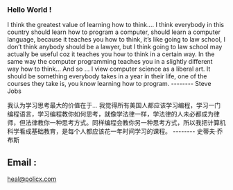 ### Hello World !

I think the greatest value of learning how to think.... I think everybody in this country should learn how to program a computer, should learn a computer language, because it teaches you how to think, it’s like going to law school, I don’t think anybody should be a lawyer, but I think going to law school may actually be useful coz it teaches you how to think in a certain way. In the same way the computer programming teaches you in a slightly different way how to think... And so … I view computer science as a liberal art. It should be something everybody takes in a year in their life, one of the courses they take is, you know learning how to program.
                                                                                                -------- Steve Jobs

我认为学习思考最大的价值在于... 我觉得所有美国人都应该学习编程，学习一门编程语言，学习编程教你如何思考，就像学法律一样，学法律的人未必都成为律师，但法律教你一种思考方式。同样编程会教你另一种思考方式，所以我把计算机科学看成基础教育，是每个人都应该花一年时间学习的课程。
                                                                                                -------- 史蒂夫·乔布斯
## Email :
heal@policx.com
